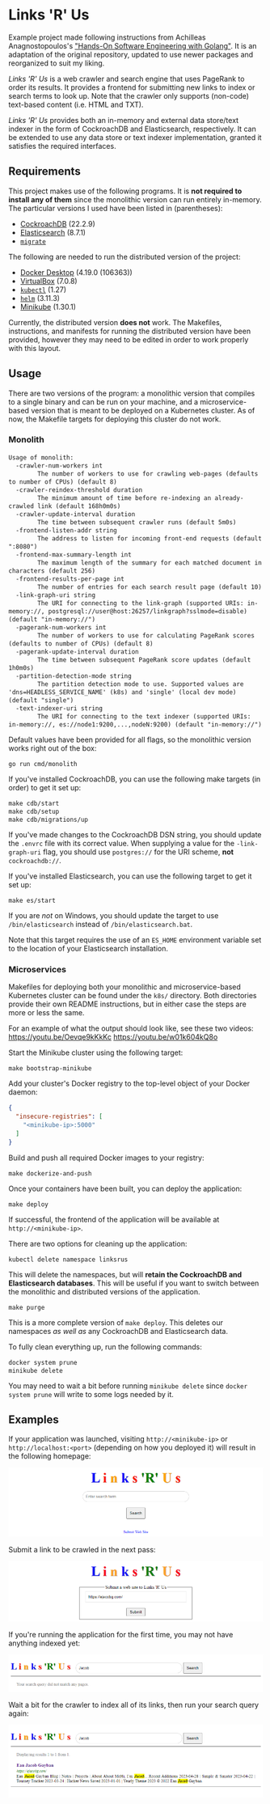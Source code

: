# Links 'R' Us

Example project made following instructions from Achilleas Anagnostopoulos's ["Hands-On Software Engineering with Golang"](https://www.packtpub.com/product/hands-on-software-engineering-with-golang/9781838554491). It is an adaptation of the original repository, updated to use newer packages and reorganized to suit my liking.

_Links 'R' Us_ is a web crawler and search engine that uses PageRank to order its results. It provides a frontend for submitting new links to index or search terms to look up. Note that the crawler only supports (non-code) text-based content (i.e. HTML and TXT). 

_Links 'R' Us_ provides both an in-memory and external data store/text indexer in the form of CockroachDB and Elasticsearch, respectively. It can be extended to use any data store or text indexer implementation, granted it satisfies the required interfaces. 

## Requirements

This project makes use of the following programs. It is **not required to install any of them** since the monolithic version can run entirely in-memory. The particular versions I used have been listed in (parentheses):

* [CockroachDB](https://www.cockroachlabs.com/docs/stable/install-cockroachdb.html) (22.2.9)
* [Elasticsearch](https://www.elastic.co/downloads/elasticsearch) (8.7.1)
* [`migrate`](https://github.com/golang-migrate/migrate)

The following are needed to run the distributed version of the project:

* [Docker Desktop](https://www.docker.com/) (4.19.0 (106363))
* [VirtualBox](https://www.virtualbox.org/) (7.0.8)
* [`kubectl`](https://kubernetes.io/docs/tasks/tools/#kubectl) (1.27)
* [`helm`](https://helm.sh/) (3.11.3)
* [Minikube](https://minikube.sigs.k8s.io/) (1.30.1)

Currently, the distributed version **does not** work. The Makefiles, instructions, and manifests for running the distributed version have been provided, however they may need to be edited in order to work properly with this layout. 

## Usage

There are two versions of the program: a monolithic version that compiles to a single binary and can be run on your machine, and a microservice-based version that is meant to be deployed on a Kubernetes cluster. As of now, the Makefile targets for deploying this cluster do not work.

### Monolith

```
Usage of monolith:
  -crawler-num-workers int
        The number of workers to use for crawling web-pages (defaults to number of CPUs) (default 8)
  -crawler-reindex-threshold duration
        The minimum amount of time before re-indexing an already-crawled link (default 168h0m0s)
  -crawler-update-interval duration
        The time between subsequent crawler runs (default 5m0s)
  -frontend-listen-addr string
        The address to listen for incoming front-end requests (default ":8080")
  -frontend-max-summary-length int
        The maximum length of the summary for each matched document in characters (default 256)
  -frontend-results-per-page int
        The number of entries for each search result page (default 10)
  -link-graph-uri string
        The URI for connecting to the link-graph (supported URIs: in-memory://, postgresql://user@host:26257/linkgraph?sslmode=disable) (default "in-memory://")
  -pagerank-num-workers int
        The number of workers to use for calculating PageRank scores (defaults to number of CPUs) (default 8)
  -pagerank-update-interval duration
        The time between subsequent PageRank score updates (default 1h0m0s)
  -partition-detection-mode string
        The partition detection mode to use. Supported values are 'dns=HEADLESS_SERVICE_NAME' (k8s) and 'single' (local dev mode) (default "single")
  -text-indexer-uri string
        The URI for connecting to the text indexer (supported URIs: in-memory://, es://node1:9200,...,nodeN:9200) (default "in-memory://")
```

Default values have been provided for all flags, so the monolithic version works right out of the box:

```shell
go run cmd/monolith
```

If you've installed CockroachDB, you can use the following make targets (in order) to get it set up:

```shell
make cdb/start
make cdb/setup
make cdb/migrations/up
```

If you've made changes to the CockroachDB DSN string, you should update the `.envrc` file with its correct value. When supplying a value for the `-link-graph-uri` flag, you should use `postgres://` for the URI scheme, **not** `cockroachdb://`.

If you've installed Elasticsearch, you can use the following target to get it set up:

```shell
make es/start
```

If you are _not_ on Windows, you should update the target to use `/bin/elasticsearch` instead of `/bin/elasticsearch.bat`.

Note that this target requires the use of an `ES_HOME` environment variable set to the location of your Elasticsearch installation.

### Microservices

Makefiles for deploying both your monolithic and microservice-based Kubernetes cluster can be found under the `k8s/` directory. Both directories provide their own README instructions, but in either case the steps are more or less the same.

For an example of what the output should look like, see these two videos: https://youtu.be/Oevqe9kKkKc https://youtu.be/w01k604kQ8o

Start the Minikube cluster using the following target:

```shell
make bootstrap-minikube
```

Add your cluster's Docker registry to the top-level object of your Docker daemon:

```json
{
  "insecure-registries": [
    "<minikube-ip>:5000"
  ]
}
```

Build and push all required Docker images to your registry:

```shell
make dockerize-and-push
```

Once your containers have been built, you can deploy the application:

```shell
make deploy
```

If successful, the frontend of the application will be available at `http://<minikube-ip>`.

There are two options for cleaning up the application:

```shell
kubectl delete namespace linksrus
```

This will delete the namespaces, but will **retain the CockroachDB and Elasticsearch databases**. This will be useful if you want to switch between the monolithic and distributed versions of the application.

```shell
make purge
```

This is a more complete version of `make deploy`. This deletes our namespaces *as well as* any CockroachDB and Elasticsearch data.

To fully clean everything up, run the following commands:

```shell
docker system prune
minikube delete
```

You may need to wait a bit before running `minikube delete` since `docker system prune` will write to some logs needed by it.

## Examples

If your application was launched, visiting `http://<minikube-ip>` or `http://localhost:<port>` (depending on how you deployed it) will result in the following homepage:

![home.png](screenshots/home.png)

Submit a link to be crawled in the next pass:

![submit-site.png](screenshots/submit-site.png)

If you're running the application for the first time, you may not have anything indexed yet:

![search-fail.png](screenshots/search-fail.png)

Wait a bit for the crawler to index all of its links, then run your search query again:

![search-success.png](screenshots/search-success.png)
